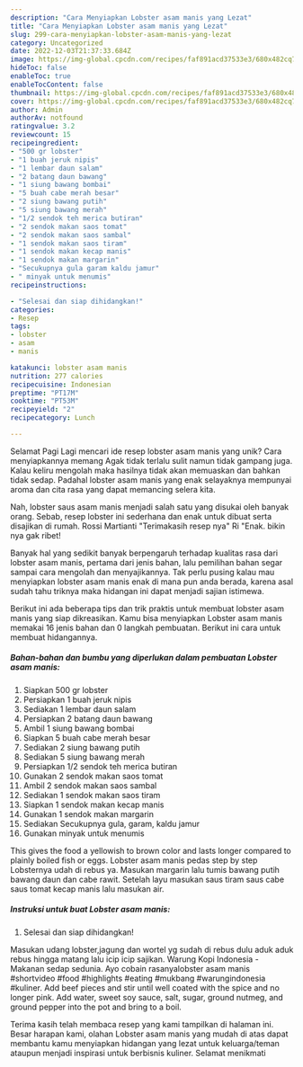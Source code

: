 ```yaml
---
description: "Cara Menyiapkan Lobster asam manis yang Lezat"
title: "Cara Menyiapkan Lobster asam manis yang Lezat"
slug: 299-cara-menyiapkan-lobster-asam-manis-yang-lezat
category: Uncategorized
date: 2022-12-03T21:37:33.684Z
image: https://img-global.cpcdn.com/recipes/faf891acd37533e3/680x482cq70/lobster-asam-manis-foto-resep-utama.jpg
hideToc: false
enableToc: true
enableTocContent: false
thumbnail: https://img-global.cpcdn.com/recipes/faf891acd37533e3/680x482cq70/lobster-asam-manis-foto-resep-utama.jpg
cover: https://img-global.cpcdn.com/recipes/faf891acd37533e3/680x482cq70/lobster-asam-manis-foto-resep-utama.jpg
author: Admin
authorAv: notfound
ratingvalue: 3.2
reviewcount: 15
recipeingredient:
- "500 gr lobster"
- "1 buah jeruk nipis"
- "1 lembar daun salam"
- "2 batang daun bawang"
- "1 siung bawang bombai"
- "5 buah cabe merah besar"
- "2 siung bawang putih"
- "5 siung bawang merah"
- "1/2 sendok teh merica butiran"
- "2 sendok makan saos tomat"
- "2 sendok makan saos sambal"
- "1 sendok makan saos tiram"
- "1 sendok makan kecap manis"
- "1 sendok makan margarin"
- "Secukupnya gula garam kaldu jamur"
- " minyak untuk menumis"
recipeinstructions:

- "Selesai dan siap dihidangkan!"
categories:
- Resep
tags:
- lobster
- asam
- manis

katakunci: lobster asam manis 
nutrition: 277 calories
recipecuisine: Indonesian
preptime: "PT17M"
cooktime: "PT53M"
recipeyield: "2"
recipecategory: Lunch

---
```



Selamat Pagi Lagi mencari ide resep lobster asam manis yang unik? Cara menyiapkannya memang Agak tidak terlalu sulit namun tidak gampang juga. Kalau keliru mengolah maka hasilnya tidak akan memuaskan dan bahkan tidak sedap. Padahal lobster asam manis yang enak selayaknya mempunyai aroma dan cita rasa yang dapat memancing selera kita.


Nah, lobster saus asam manis menjadi salah satu yang disukai oleh banyak orang. Sebab, resep lobster ini sederhana dan enak untuk dibuat serta disajikan di rumah. Rossi Martianti &#34;Terimakasih resep nya&#34; Ri &#34;Enak. bikin nya gak ribet!

Banyak hal yang sedikit banyak berpengaruh terhadap kualitas rasa dari lobster asam manis, pertama dari jenis bahan, lalu pemilihan bahan segar sampai cara mengolah dan menyajikannya. Tak perlu pusing kalau mau menyiapkan lobster asam manis enak di mana pun anda berada, karena asal sudah tahu triknya maka hidangan ini dapat menjadi sajian istimewa.


Berikut ini ada beberapa tips dan trik praktis untuk membuat lobster asam manis yang siap dikreasikan. Kamu bisa menyiapkan Lobster asam manis memakai 16 jenis bahan dan 0 langkah pembuatan. Berikut ini cara untuk membuat hidangannya.

<!--inarticleads1-->

##### Bahan-bahan dan bumbu yang diperlukan dalam pembuatan Lobster asam manis:

1. Siapkan 500 gr lobster
1. Persiapkan 1 buah jeruk nipis
1. Sediakan 1 lembar daun salam
1. Persiapkan 2 batang daun bawang
1. Ambil 1 siung bawang bombai
1. Siapkan 5 buah cabe merah besar
1. Sediakan 2 siung bawang putih
1. Sediakan 5 siung bawang merah
1. Persiapkan 1/2 sendok teh merica butiran
1. Gunakan 2 sendok makan saos tomat
1. Ambil 2 sendok makan saos sambal
1. Sediakan 1 sendok makan saos tiram
1. Siapkan 1 sendok makan kecap manis
1. Gunakan 1 sendok makan margarin
1. Sediakan Secukupnya gula, garam, kaldu jamur
1. Gunakan  minyak untuk menumis


This gives the food a yellowish to brown color and lasts longer compared to plainly boiled fish or eggs. Lobster asam manis pedas step by step Lobsternya udah di rebus ya. Masukan margarin lalu tumis bawang putih bawang daun dan cabe rawit. Setelah layu masukan saus tiram saus cabe saus tomat kecap manis lalu masukan air. 

<!--inarticleads2-->

##### Instruksi untuk buat Lobster asam manis:


1. Selesai dan siap dihidangkan!

Masukan udang lobster,jagung dan wortel yg sudah di rebus dulu aduk aduk rebus hingga matang lalu icip icip sajikan. Warung Kopi Indonesia - Makanan sedap sedunia. Ayo cobain rasanyalobster asam manis #shortvideo #food #highlights #eating #mukbang #warungindonesia #kuliner. Add beef pieces and stir until well coated with the spice and no longer pink. Add water, sweet soy sauce, salt, sugar, ground nutmeg, and ground pepper into the pot and bring to a boil. 

Terima kasih telah membaca resep yang kami tampilkan di halaman ini. Besar harapan kami, olahan Lobster asam manis yang mudah di atas dapat membantu kamu menyiapkan hidangan yang lezat untuk keluarga/teman ataupun menjadi inspirasi untuk berbisnis kuliner. Selamat menikmati
